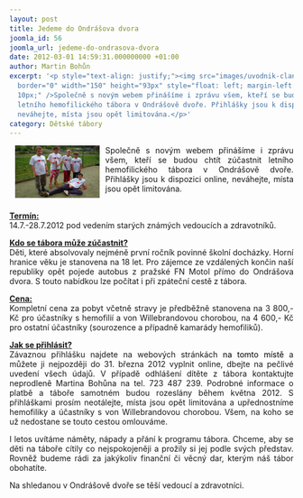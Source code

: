 ```yaml
---
layout: post
title: Jedeme do Ondrášova dvora
joomla_id: 56
joomla_url: jedeme-do-ondrasova-dvora
date: 2012-03-01 14:59:31.000000000 +01:00
author: Martin Bohůn
excerpt: '<p style="text-align: justify;"><img src="images/uvodnik-clanku-foto/jedeme-do-dvora.jpg"
  border="0" width="150" height="93px" style="float: left; margin-left: 10px; margin-right:
  10px;" />Společně s novým webem přinášíme i zprávu všem, kteří se budou chtít zúčastnit
  letního hemofilického tábora v Ondrášově dvoře. Přihlášky jsou k dispozici online,
  neváhejte, místa jsou opět limitována.</p>'
category: Dětské tábory
---
```

<p style="text-align: justify;"><img src="images/uvodnik-clanku-foto/jedeme-do-dvora.jpg" border="0" width="150" height="93px" style="float: left; margin-left: 10px; margin-right: 10px;" />Společně s novým webem přinášíme i zprávu všem, kteří se budou chtít zúčastnit letního hemofilického tábora v Ondrášově dvoře. Přihlášky jsou k dispozici online, neváhejte, místa jsou opět limitována.</p>



<p style="text-align: justify;"><span style="text-decoration: underline;"><strong><br />Termín:</strong></span><br />14.7.-28.7.2012 pod vedením starých známých vedoucích a zdravotníků.</p>

<p style="text-align: justify;"><span style="text-decoration: underline;"><strong>Kdo se tábora</strong></span><span style="text-decoration: underline;"><strong> může zúčastnit?</strong></span><br />Děti, které absolvovaly nejméně první ročník povinné školní docházky. Horní hranice věku je stanovena na 18 let. Pro zájemce ze vzdálených končin naší republiky opět pojede autobus z pražské FN Motol přímo do Ondrášova dvora. S touto nabídkou lze počítat i při zpáteční cestě z tábora.</p>

<p style="text-align: justify;"><span style="text-decoration: underline;"><strong>Cena:</strong></span><br />Kompletní cena za pobyt včetně stravy je předběžně stanovena na 3 800,- Kč pro účastníky s hemofilií a von Willebrandovou chorobou, na 4 600,- Kč pro ostatní účastníky (sourozence a případně kamarády hemofiliků).</p>

<p style="text-align: justify;"><span style="text-decoration: underline;"><strong>Jak se přihlásit?</strong></span><br />Závaznou přihlášku najdete na webových stránkách <span style="color: #000000;">na tomto místě</span> a můžete ji nejpozději do 31. března 2012 vyplnit online, dbejte na pečlivé uvedení všech údajů. V případě odhlášení dítěte z tábora kontaktujte neprodleně Martina Bohůna na tel. 723 487 239. Podrobné informace o platbě a táboře samotném budou rozeslány během května 2012. S přihláškami prosím neotálejte, místa jsou opět limitována a upřednostníme hemofiliky a účastníky s von Willebrandovou chorobou. Všem, na koho se už nedostane se touto cestou omlouváme. </p>

<p style="text-align: justify;">I letos uvítáme náměty, nápady a přání k programu tábora. Chceme, aby se děti na táboře cítily co nejspokojeněji a prožily si jej podle svých představ. Rovněž budeme rádi za jakýkoliv finanční či věcný dar, kterým náš tábor obohatíte.</p>

<p style="text-align: justify;">Na shledanou v Ondrášově dvoře se těší vedoucí a zdravotníci.</p>
